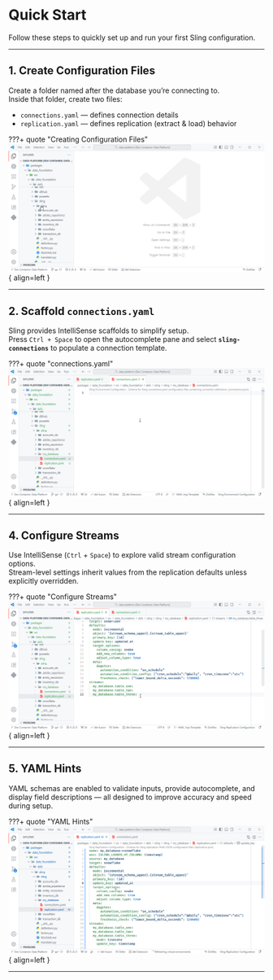 # Quick Start

Follow these steps to quickly set up and run your first Sling configuration.

---

## 1. Create Configuration Files

Create a folder named after the database you’re connecting to.  
Inside that folder, create two files:

- `connections.yaml` — defines connection details  
- `replication.yaml` — defines replication (extract & load) behavior

???+ quote "Creating Configuration Files"
    ![Sling Files](../../../assets/images/sling/1_files.gif){ align=left }

---

## 2. Scaffold `connections.yaml`

Sling provides IntelliSense scaffolds to simplify setup.  
Press `Ctrl + Space` to open the autocomplete pane and select **`sling-connections`** to populate a connection template.

???+ quote "connections.yaml"
    ![Sling Connections](../../../assets/images/sling/2_connections.gif){ align=left }

---

## 4. Configure Streams

Use IntelliSense (`Ctrl` + `Space`) to explore valid stream configuration options.  
Stream-level settings inherit values from the replication defaults unless explicitly overridden.

???+ quote "Configure Streams"
    ![Sling Stream](../../../assets/images/sling/4_streams.gif){ align=left }

---

## 5. YAML Hints

YAML schemas are enabled to validate inputs, provide autocomplete, and display field descriptions — all designed to improve accuracy and speed during setup.

???+ quote "YAML Hints"
    ![YAML Hints](../../../assets/images/sling/5_hints.gif){ align=left }

---